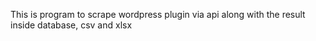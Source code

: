 This is program to scrape wordpress plugin via api along with the result inside database, csv and xlsx 

